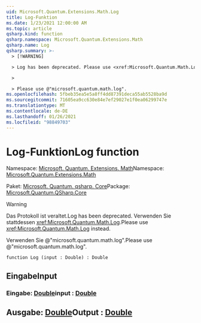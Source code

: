 ```yaml
---
uid: Microsoft.Quantum.Extensions.Math.Log
title: Log-Funktion
ms.date: 1/23/2021 12:00:00 AM
ms.topic: article
qsharp.kind: function
qsharp.namespace: Microsoft.Quantum.Extensions.Math
qsharp.name: Log
qsharp.summary: >-
  > [!WARNING]

  > Log has been deprecated. Please use <xref:Microsoft.Quantum.Math.Log> instead.

  >

  > Please use @"microsoft.quantum.math.log".
ms.openlocfilehash: 5fbeb35ea5e5a8ff4dd87391deca55ab5528ba9d
ms.sourcegitcommit: 71605ea9cc630e84e7ef29027e1f0ea06299747e
ms.translationtype: MT
ms.contentlocale: de-DE
ms.lasthandoff: 01/26/2021
ms.locfileid: "98849703"
---
```

# <a name="log-function"></a><span data-ttu-id="c2cc5-102">Log-Funktion</span><span class="sxs-lookup"><span data-stu-id="c2cc5-102">Log function</span></span>

<span data-ttu-id="c2cc5-103">Namespace: [Microsoft. Quantum. Extensions. Math](xref:Microsoft.Quantum.Extensions.Math)</span><span class="sxs-lookup"><span data-stu-id="c2cc5-103">Namespace: [Microsoft.Quantum.Extensions.Math](xref:Microsoft.Quantum.Extensions.Math)</span></span>

<span data-ttu-id="c2cc5-104">Paket: [Microsoft. Quantum. qsharp. Core](https://nuget.org/packages/Microsoft.Quantum.QSharp.Core)</span><span class="sxs-lookup"><span data-stu-id="c2cc5-104">Package: [Microsoft.Quantum.QSharp.Core](https://nuget.org/packages/Microsoft.Quantum.QSharp.Core)</span></span>


> [!WARNING]
> <span data-ttu-id="c2cc5-105">Das Protokoll ist veraltet.</span><span class="sxs-lookup"><span data-stu-id="c2cc5-105">Log has been deprecated.</span></span> <span data-ttu-id="c2cc5-106">Verwenden Sie stattdessen <xref:Microsoft.Quantum.Math.Log>.</span><span class="sxs-lookup"><span data-stu-id="c2cc5-106">Please use <xref:Microsoft.Quantum.Math.Log> instead.</span></span>
>
> <span data-ttu-id="c2cc5-107">Verwenden Sie @"microsoft.quantum.math.log".</span><span class="sxs-lookup"><span data-stu-id="c2cc5-107">Please use @"microsoft.quantum.math.log".</span></span>



```qsharp
function Log (input : Double) : Double
```


## <a name="input"></a><span data-ttu-id="c2cc5-108">Eingabe</span><span class="sxs-lookup"><span data-stu-id="c2cc5-108">Input</span></span>

### <a name="input--double"></a><span data-ttu-id="c2cc5-109">Eingabe: [Double](xref:microsoft.quantum.lang-ref.double)</span><span class="sxs-lookup"><span data-stu-id="c2cc5-109">input : [Double](xref:microsoft.quantum.lang-ref.double)</span></span>





## <a name="output--double"></a><span data-ttu-id="c2cc5-110">Ausgabe: [Double](xref:microsoft.quantum.lang-ref.double)</span><span class="sxs-lookup"><span data-stu-id="c2cc5-110">Output : [Double](xref:microsoft.quantum.lang-ref.double)</span></span>


